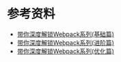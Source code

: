 # 参考资料
- [带你深度解锁Webpack系列(基础篇)](https://juejin.cn/post/6844904079219490830)
- [带你深度解锁Webpack系列(进阶篇)](https://juejin.cn/post/6844904084927938567)
- [带你深度解锁Webpack系列(优化篇)](https://juejin.cn/post/6844904093463347208)
